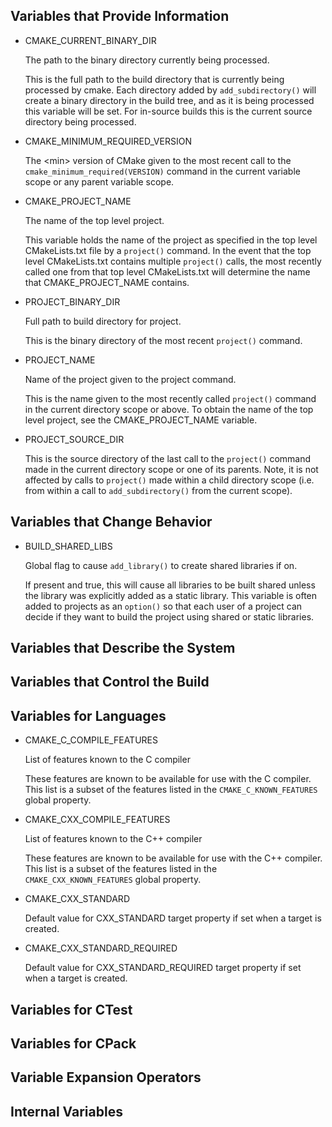 ## Variables that Provide Information

- CMAKE_CURRENT_BINARY_DIR

    The path to the binary directory currently being processed.

    This is the full path to the build directory that is currently being processed by cmake. Each directory added by `add_subdirectory()` will create a binary directory in the build tree, and as it is being processed this variable will be set. For in-source builds this is the current source directory being processed.

- CMAKE_MINIMUM_REQUIRED_VERSION

    The \<min\> version of CMake given to the most recent call to the `cmake_minimum_required(VERSION)` command in the current variable scope or any parent variable scope.

- CMAKE_PROJECT_NAME

    The name of the top level project.

    This variable holds the name of the project as specified in the top level CMakeLists.txt file by a `project()` command. In the event that the top level CMakeLists.txt contains multiple `project()` calls, the most recently called one from that top level CMakeLists.txt will determine the name that CMAKE_PROJECT_NAME contains.

- PROJECT_BINARY_DIR

    Full path to build directory for project.

    This is the binary directory of the most recent `project()` command.

- PROJECT_NAME

    Name of the project given to the project command.

    This is the name given to the most recently called `project()` command in the current directory scope or above. To obtain the name of the top level project, see the CMAKE_PROJECT_NAME variable.

-  PROJECT_SOURCE_DIR

    This is the source directory of the last call to the `project()` command made in the current directory scope or one of its parents. Note, it is not affected by calls to `project()` made within a child directory scope (i.e. from within a call to `add_subdirectory()` from the current scope).

## Variables that Change Behavior

- BUILD_SHARED_LIBS

    Global flag to cause `add_library()` to create shared libraries if on.

    If present and true, this will cause all libraries to be built shared unless the library was explicitly added as a static library. This variable is often added to projects as an `option()` so that each user of a project can decide if they want to build the project using shared or static libraries.

## Variables that Describe the System

## Variables that Control the Build

## Variables for Languages

- CMAKE_C_COMPILE_FEATURES

    List of features known to the C compiler

    These features are known to be available for use with the C compiler. This list is a subset of the features listed in the `CMAKE_C_KNOWN_FEATURES` global property.

- CMAKE_CXX_COMPILE_FEATURES

    List of features known to the C++ compiler

    These features are known to be available for use with the C++ compiler. This list is a subset of the features listed in the `CMAKE_CXX_KNOWN_FEATURES` global property.

- CMAKE_CXX_STANDARD

    Default value for CXX_STANDARD target property if set when a target is created.

- CMAKE_CXX_STANDARD_REQUIRED

    Default value for CXX_STANDARD_REQUIRED target property if set when a target is created.


## Variables for CTest

## Variables for CPack

## Variable Expansion Operators

## Internal Variables
